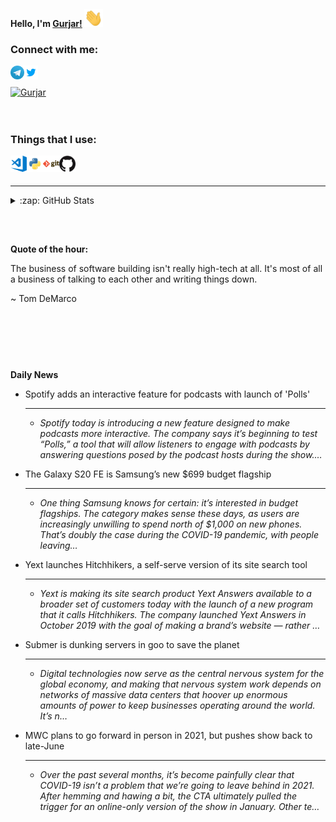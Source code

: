 #### Hello, I'm [Gurjar!](https://GurjarKing.github.io) <img src="https://raw.githubusercontent.com/ABSphreak/ABSphreak/master/gifs/Hi.gif" width="30px"></h2>


### Connect with me:

[<img align="left" alt="Gurjar | Telegram" width="22px" src="https://raw.githubusercontent.com/github/explore/80688e429a7d4ef2fca1e82350fe8e3517d3494d/topics/telegram/telegram.png" />][Telegram]
[<img align="left" alt="Gurjar | Twitter" width="22px" src="https://raw.githubusercontent.com/github/explore/80688e429a7d4ef2fca1e82350fe8e3517d3494d/topics/twitter/twitter.png" />][Twitter]
<br >
<br >
<a href="https://github.com/GurjarKing"><img src="https://komarev.com/ghpvc/?username=GurjarKing" alt="Gurjar" /></a> <br />
<br />
<br />
<!-- <br >

![](https://visitor-badge.glitch.me/badge?page_id=GurjarKing)

<br /> -->

### Things that I use:

[<img align="left" alt="Visual Studio Code" width="26px" src="https://raw.githubusercontent.com/github/explore/80688e429a7d4ef2fca1e82350fe8e3517d3494d/topics/visual-studio-code/visual-studio-code.png" />][VSCode]
[<img align="left" alt="Python" width="26px" src="https://raw.githubusercontent.com/github/explore/80688e429a7d4ef2fca1e82350fe8e3517d3494d/topics/python/python.png" />][Python]
[<img align="left" alt="Git" width="26px" src="https://raw.githubusercontent.com/github/explore/80688e429a7d4ef2fca1e82350fe8e3517d3494d/topics/git/git.png" />][Git]
[<img align="left" alt="GitHub" width="26px" src="https://raw.githubusercontent.com/github/explore/78df643247d429f6cc873026c0622819ad797942/topics/github/github.png" />][Github]

<br />
<br />

---
<details>
  <summary>:zap: GitHub Stats</summary>

<img align="left" alt="Gurjar's Github Stats" src="https://github-readme-stats.vercel.app/api?username=GurjarKing&show_icons=true&hide_border=true&count_private=true&include_all_commit=true&theme=algolia" />

</details>

<!-- ### 🔔 My latest tweet
<a href="https://twitter.com/Gurjar_King43" target="_blank">
	<img src="https://github.com/GurjarKing/GurjarKing/raw/master/tweet.png" width="70%" align="center" alt="Click to view on Twitter" title="My latest tweet, as an image"/>
</a> -->
<br>

<pre>

</pre>

**Quote of the hour:**

The business of software building isn't really high-tech at all. It's most of all a business of talking to each other and writing things down.

~ Tom DeMarco
<pre>

</pre>
<br>
<pre>


</pre>
<strong>Daily News</strong>
  
  - Spotify adds an interactive feature for podcasts with launch of 'Polls'
     <hr/>
     
      - *Spotify today is introducing a new feature designed to make podcasts more interactive. The company says it’s beginning to test “Polls,” a tool that will allow listeners to engage with podcasts by answering questions posed by the podcast hosts during the show.…*
     
  - The Galaxy S20 FE is Samsung’s new $699 budget flagship
      <hr/>
      
      - *One thing Samsung knows for certain: it’s interested in budget flagships. The category makes sense these days, as users are increasingly unwilling to spend north of $1,000 on new phones. That’s doubly the case during the COVID-19 pandemic, with people leaving…*
      
  - Yext launches Hitchhikers, a self-serve version of its site search tool
      <hr/>
      
      - *Yext is making its site search product Yext Answers available to a broader set of customers today with the launch of a new program that it calls Hitchhikers. The company launched Yext Answers in October 2019 with the goal of making a brand’s website — rather …*
      
  - Submer is dunking servers in goo to save the planet
      <hr/>
      
      - *Digital technologies now serve as the central nervous system for the global economy, and making that nervous system work depends on networks of massive data centers that hoover up enormous amounts of power to keep businesses operating around the world. It’s n…*
       
  - MWC plans to go forward in person in 2021, but pushes show back to late-June
      <hr/>
       
       - *Over the past several months, it’s become painfully clear that COVID-19 isn’t a problem that we’re going to leave behind in 2021. After hemming and hawing a bit, the CTA ultimately pulled the trigger for an online-only version of the show in January. Other te…*
      

<br />

[VSCode]: https://code.visualstudio.com/
[Python]: https://www.python.org/
[Git]: https://git-scm.com/
[Github]: https://github.com/
[Telegram]: https://t.me/Gurjar_King/
[Twitter]: https://twitter.com/Gurjar_King43/
